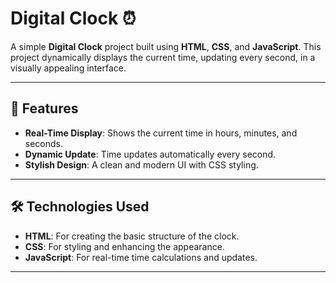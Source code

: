 # Digital Clock ⏰

A simple **Digital Clock** project built using **HTML**, **CSS**, and **JavaScript**. This project dynamically displays the current time, updating every second, in a visually appealing interface.

---

## 🚀 Features

- **Real-Time Display**: Shows the current time in hours, minutes, and seconds.  
- **Dynamic Update**: Time updates automatically every second.  
- **Stylish Design**: A clean and modern UI with CSS styling.    

---

## 🛠️ Technologies Used

- **HTML**: For creating the basic structure of the clock.  
- **CSS**: For styling and enhancing the appearance.  
- **JavaScript**: For real-time time calculations and updates.  

---
